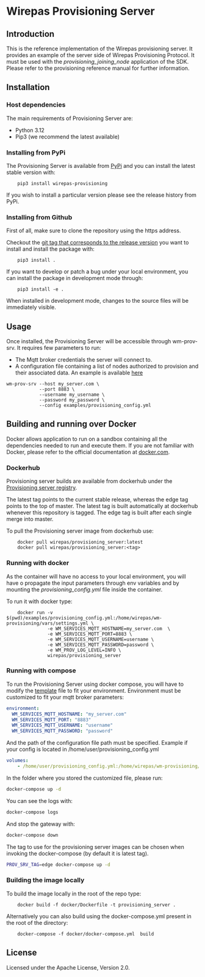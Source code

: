 # Wirepas Provisioning Server

## Introduction

This is the reference implementation of the Wirepas provisioning server. It provides an example of the server side of Wirepas
Provisioning Protocol. It must be used with the _provisioning_joining_node_ application of the SDK. Please refer to the
provisioning reference manual for further information.

## Installation

### Host dependencies

The main requirements of Provisioning Server are:

-   Python 3.12
-   Pip3 (we recommend the latest available)

### Installing from PyPi

The Provisioning Server is available from [PyPi](https://pypi.org/project/wirepas-provisioning/) and you can install the
latest stable version with:

```shell
    pip3 install wirepas-provisioning
```

If you wish to install a particular version please see the release history from PyPi.

### Installing from Github

First of all, make sure to clone the repository using the https address.

Checkout the [git tag that corresponds to the release version](https://github.com/wirepas/wm-provisioning/releases) you want
to install and install the package with:

```shell
    pip3 install .
```

If you want to develop or patch a bug under your local environment, you can install the package in development mode through:

```shell
    pip3 install -e .
```

When installed in development mode, changes to the source files will be immediately visible.

## Usage

Once installed, the Provisioning Server will be accessible through wm-prov-srv.
It requires few parameters to run:
 - The Mqtt broker credentials the server will connect to.
 - A configuration file containing a list of nodes authorized to provision and their associated data. An example is available
[here](examples/provisioning_config.yml)

```shell
wm-prov-srv --host my_server.com \
            --port 8883 \
            --username my_username \
            --password my_password \
            --config examples/provisioning_config.yml
```

## Building and running over Docker

Docker allows application to run on a sandbox containing all the dependencies needed to run and execute them.
If you are not familiar with Docker, please refer to the official documentation at [docker.com](https://www.docker.com).

### Dockerhub

Provisioning server builds are available from dockerhub under the
[Provisioning server registry](https://hub.docker.com/r/wirepas/provisioning_server).

The latest tag points to the current stable release, whereas the edge tag points to the top of master. The latest tag is built
automatically at dockerhub whenever this repository is tagged. The edge tag is built after each single merge into master.

To pull the Provisioning server image from dockerhub use:

```shell
    docker pull wirepas/provisioning_server:latest
    docker pull wirepas/provisioning_server:<tag>
```

### Running with docker

As the container will have no access to your local environment, you will have o propagate the input parameters through env
variables and by mounting the _provisioning_config.yml_ file inside the container.

To run it with docker type:

```shell
    docker run -v $(pwd)/examples/provisioning_config.yml:/home/wirepas/wm-provisioning/vars/settings.yml \
               -e WM_SERVICES_MQTT_HOSTNAME=my_server.com  \
               -e WM_SERVICES_MQTT_PORT=8883 \
               -e WM_SERVICES_MQTT_USERNAME=username \
               -e WM_SERVICES_MQTT_PASSWORD=password \
               -e WM_PROV_LOG_LEVEL=INFO \
               wirepas/provisioning_server
```

### Running with compose

To run the Provisioning Server using docker compose, you will have to modify the [template](docker/docker-compose.yml) file to fit your environment.
Environment must be customized to fit your mqtt broker parameters:

```yml
environment:
  WM_SERVICES_MQTT_HOSTNAME: "my_server.com"
  WM_SERVICES_MQTT_PORT: "8883"
  WM_SERVICES_MQTT_USERNAME: "username"
  WM_SERVICES_MQTT_PASSWORD: "password"
```

And the path of the configuration file path must be specified. Example if your config is located in /home/user/provisioning_config.yml

```yml
volumes:
    - /home/user/provisioning_config.yml:/home/wirepas/wm-provisioning/vars/settings.yml
```


In the folder where you stored the customized file, please run:

```bash
docker-compose up -d
```
You can see the logs with:

```bash
docker-compose logs
```
And stop the gateway with:

```bash
docker-compose down
```

The tag to use for the provisioning server images can be chosen when invoking the docker-compose (by default it is latest tag).

```bash
PROV_SRV_TAG=edge docker-compose up -d
```

### Building the image locally

To build the image locally in the root of the repo type:

```shell
    docker build -f docker/Dockerfile -t provisioning_server .
```

Alternatively you can also build using the docker-compose.yml present in
the root of the directory:

```shell
    docker-compose -f docker/docker-compose.yml  build
```

## License

Licensed under the Apache License, Version 2.0.